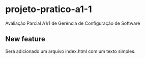 # projeto-pratico-a1-1
Avaliação Parcial A1/1 de Gerência de Configuração de Software

## New feature
Será adicionado um arquivo index.html com um texto simples.
